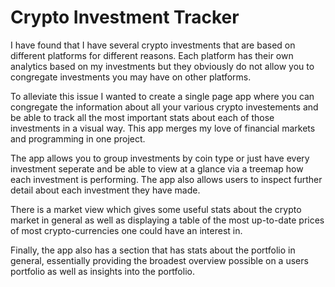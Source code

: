 # Crypto Investment Tracker

I have found that I have several crypto investments that are based on different platforms for different reasons. Each platform has their own analytics based on my investments but they obviously do not allow you to congregate investments you may have on other platforms.

To alleviate this issue I wanted to create a single page app where you can congregate the information about all your various crypto investements and be able to track all the most important stats about each of those investments in a visual way. This app merges my love of financial markets and programming in one project.

The app allows you to group investments by coin type or just have every investment seperate and be able to view at a glance via a treemap how each investment is performing. The app also allows users to inspect further detail about each investment they have made.

There is a market view which gives some useful stats about the crypto market in general as well as displaying a table of the most up-to-date prices of most crypto-currencies one could have an interest in.

Finally, the app also has a section that has stats about the portfolio in general, essentially providing the broadest overview possible on a users portfolio as well as insights into the portfolio.
